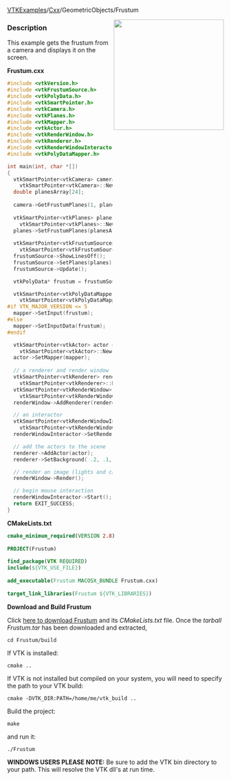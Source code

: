 [VTKExamples](Home)/[Cxx](Cxx)/GeometricObjects/Frustum

<img align="right" src="https://github.com/lorensen/VTKExamples/raw/master/Testing/Baseline/GeometricObjects/TestFrustum.png" width="256" />

### Description
This example gets the frustum from a camera and displays it on the screen.

**Frustum.cxx**
```c++
#include <vtkVersion.h>
#include <vtkFrustumSource.h>
#include <vtkPolyData.h>
#include <vtkSmartPointer.h>
#include <vtkCamera.h>
#include <vtkPlanes.h>
#include <vtkMapper.h>
#include <vtkActor.h>
#include <vtkRenderWindow.h>
#include <vtkRenderer.h>
#include <vtkRenderWindowInteractor.h>
#include <vtkPolyDataMapper.h>

int main(int, char *[])
{
  vtkSmartPointer<vtkCamera> camera =
    vtkSmartPointer<vtkCamera>::New();
  double planesArray[24];
  
  camera->GetFrustumPlanes(1, planesArray);
  
  vtkSmartPointer<vtkPlanes> planes =
    vtkSmartPointer<vtkPlanes>::New();
  planes->SetFrustumPlanes(planesArray);
  
  vtkSmartPointer<vtkFrustumSource> frustumSource =
    vtkSmartPointer<vtkFrustumSource>::New();
  frustumSource->ShowLinesOff();
  frustumSource->SetPlanes(planes);
  frustumSource->Update();

  vtkPolyData* frustum = frustumSource->GetOutput();

  vtkSmartPointer<vtkPolyDataMapper> mapper =
    vtkSmartPointer<vtkPolyDataMapper>::New();
#if VTK_MAJOR_VERSION <= 5
  mapper->SetInput(frustum);
#else
  mapper->SetInputData(frustum);
#endif

  vtkSmartPointer<vtkActor> actor =
    vtkSmartPointer<vtkActor>::New();
  actor->SetMapper(mapper);
  
  // a renderer and render window
  vtkSmartPointer<vtkRenderer> renderer =
    vtkSmartPointer<vtkRenderer>::New();
  vtkSmartPointer<vtkRenderWindow> renderWindow =
    vtkSmartPointer<vtkRenderWindow>::New();
  renderWindow->AddRenderer(renderer);

  // an interactor
  vtkSmartPointer<vtkRenderWindowInteractor> renderWindowInteractor =
    vtkSmartPointer<vtkRenderWindowInteractor>::New();
  renderWindowInteractor->SetRenderWindow(renderWindow);

  // add the actors to the scene
  renderer->AddActor(actor);
  renderer->SetBackground( .2, .1, .3); // Background color dark purple

  // render an image (lights and cameras are created automatically)
  renderWindow->Render();

  // begin mouse interaction
  renderWindowInteractor->Start();
  return EXIT_SUCCESS;
}
```
**CMakeLists.txt**
```cmake
cmake_minimum_required(VERSION 2.8)
 
PROJECT(Frustum)
 
find_package(VTK REQUIRED)
include(${VTK_USE_FILE})
 
add_executable(Frustum MACOSX_BUNDLE Frustum.cxx)
 
target_link_libraries(Frustum ${VTK_LIBRARIES})
```

**Download and Build Frustum**

Click [here to download Frustum](https://github.com/lorensen/VTKWikiExamplesTarballs/raw/master/Frustum.tar) and its *CMakeLists.txt* file.
Once the *tarball Frustum.tar* has been downloaded and extracted,
```
cd Frustum/build 
```
If VTK is installed:
```
cmake ..
```
If VTK is not installed but compiled on your system, you will need to specify the path to your VTK build:
```
cmake -DVTK_DIR:PATH=/home/me/vtk_build ..
```
Build the project:
```
make
```
and run it:
```
./Frustum
```
**WINDOWS USERS PLEASE NOTE:** Be sure to add the VTK bin directory to your path. This will resolve the VTK dll's at run time.


